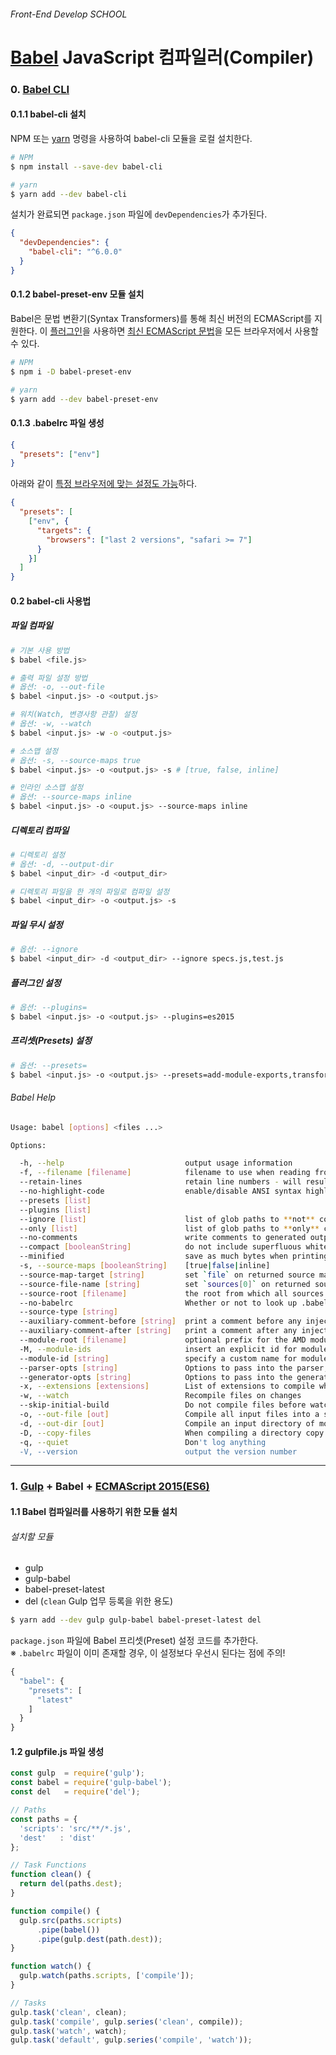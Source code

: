 ###### Front-End Develop SCHOOL

# [Babel](http://babeljs.io) JavaScript 컴파일러(Compiler)

### 0. [Babel CLI](http://babeljs.io/docs/usage/cli/)

#### 0.1.1 babel-cli 설치

NPM 또는 [yarn](./Yarn.md) 명령을 사용하여 babel-cli 모듈을 로컬 설치한다.

```sh
# NPM
$ npm install --save-dev babel-cli

# yarn
$ yarn add --dev babel-cli
```

설치가 완료되면 `package.json` 파일에 `devDependencies`가 추가된다.

```json
{
  "devDependencies": {
    "babel-cli": "^6.0.0"
  }
}
```

#### 0.1.2 babel-preset-env 모듈 설치

Babel은 문법 변환기(Syntax Transformers)를 통해 최신 버전의 ECMAScript를 지원한다.
이 [플러그인](https://babeljs.io/docs/plugins/)을 사용하면 [최신 ECMAScript 문법](./ECMAScript2015.md)을
모든 브라우저에서 사용할 수 있다.

```sh
# NPM
$ npm i -D babel-preset-env

# yarn
$ yarn add --dev babel-preset-env
```

#### 0.1.3 .babelrc 파일 생성

```json
{
  "presets": ["env"]
}
```

아래와 같이 [특정 브라우저에 맞는 설정도 가능](http://babeljs.io/docs/plugins/preset-env/)하다.

```json
{
  "presets": [
    ["env", {
      "targets": {
        "browsers": ["last 2 versions", "safari >= 7"]
      }
    }]
  ]
}
```

#### 0.2 babel-cli 사용법

##### 파일 컴파일

```sh
# 기본 사용 방법
$ babel <file.js>

# 출력 파일 설정 방법
# 옵션: -o, --out-file
$ babel <input.js> -o <output.js>

# 워치(Watch, 변경사항 관찰) 설정
# 옵션: -w, --watch
$ babel <input.js> -w -o <output.js>

# 소스맵 설정
# 옵션: -s, --source-maps true
$ babel <input.js> -o <output.js> -s # [true, false, inline]

# 인라인 소스맵 설정
# 옵션: --source-maps inline
$ babel <input.js> -o <ouput.js> --source-maps inline
```

##### 디렉토리 컴파일

```sh
# 디렉토리 설정
# 옵션: -d, --output-dir
$ babel <input_dir> -d <output_dir>

# 디렉토리 파일을 한 개의 파일로 컴파일 설정
$ babel <input_dir> -o <output.js> -s
```

##### 파일 무시 설정

```sh
# 옵션: --ignore
$ babel <input_dir> -d <output_dir> --ignore specs.js,test.js
```

##### 플러그인 설정

```sh
# 옵션: --plugins=
$ babel <input.js> -o <output.js> --plugins=es2015
```

##### 프리셋(Presets) 설정

```sh
# 옵션: --presets=
$ babel <input.js> -o <output.js> --presets=add-module-exports,transform-es2015-modules-amd
```

###### Babel Help

```sh
Usage: babel [options] <files ...>

Options:

  -h, --help                           output usage information
  -f, --filename [filename]            filename to use when reading from stdin - this will be used in source-maps, errors etc
  --retain-lines                       retain line numbers - will result in really ugly code
  --no-highlight-code                  enable/disable ANSI syntax highlighting of code frames (on by default)
  --presets [list]
  --plugins [list]
  --ignore [list]                      list of glob paths to **not** compile
  --only [list]                        list of glob paths to **only** compile
  --no-comments                        write comments to generated output (true by default)
  --compact [booleanString]            do not include superfluous whitespace characters and line terminators [true|false|auto]
  --minified                           save as much bytes when printing [true|false]
  -s, --source-maps [booleanString]    [true|false|inline]
  --source-map-target [string]         set `file` on returned source map
  --source-file-name [string]          set `sources[0]` on returned source map
  --source-root [filename]             the root from which all sources are relative
  --no-babelrc                         Whether or not to look up .babelrc and .babelignore files
  --source-type [string]
  --auxiliary-comment-before [string]  print a comment before any injected non-user code
  --auxiliary-comment-after [string]   print a comment after any injected non-user code
  --module-root [filename]             optional prefix for the AMD module formatter that will be prepend to the filename on module definitions
  -M, --module-ids                     insert an explicit id for modules
  --module-id [string]                 specify a custom name for module ids
  --parser-opts [string]               Options to pass into the parser, or to change parsers (parserOpts.parser)
  --generator-opts [string]            Options to pass into the generator, or to change generators (generatorOpts.generator)
  -x, --extensions [extensions]        List of extensions to compile when a directory has been input [.es6,.js,.es,.jsx]
  -w, --watch                          Recompile files on changes
  --skip-initial-build                 Do not compile files before watching
  -o, --out-file [out]                 Compile all input files into a single file
  -d, --out-dir [out]                  Compile an input directory of modules into an output directory
  -D, --copy-files                     When compiling a directory copy over non-compilable files
  -q, --quiet                          Don't log anything
  -V, --version                        output the version number
```

---

### 1. [Gulp](./Gulp-v4.md) + Babel + [ECMAScript 2015(ES6)](./ECMAScript2015.md)

#### 1.1 Babel 컴파일러를 사용하기 위한 모듈 설치

###### 설치할 모듈

- gulp
- gulp-babel
- babel-preset-latest
- del (`clean` Gulp 업무 등록을 위한 용도)

```sh
$ yarn add --dev gulp gulp-babel babel-preset-latest del
```

`package.json` 파일에 Babel 프리셋(Preset) 설정 코드를 추가한다.<br>
※ `.babelrc` 파일이 이미 존재할 경우, 이 설정보다 우선시 된다는 점에 주의!

```js
{
  "babel": {
    "presets": [
      "latest"
    ]
  }
}
```

#### 1.2 gulpfile.js 파일 생성

```js
const gulp  = require('gulp');
const babel = require('gulp-babel');
const del   = require('del');

// Paths
const paths = {
  'scripts': 'src/**/*.js',
  'dest'   : 'dist'
};

// Task Functions
function clean() {
  return del(paths.dest);
}

function compile() {
  gulp.src(paths.scripts)
      .pipe(babel())
      .pipe(gulp.dest(path.dest));
}

function watch() {
  gulp.watch(paths.scripts, ['compile']);
}

// Tasks
gulp.task('clean', clean);
gulp.task('compile', gulp.series('clean', compile));
gulp.task('watch', watch);
gulp.task('default', gulp.series('compile', 'watch'));
```
